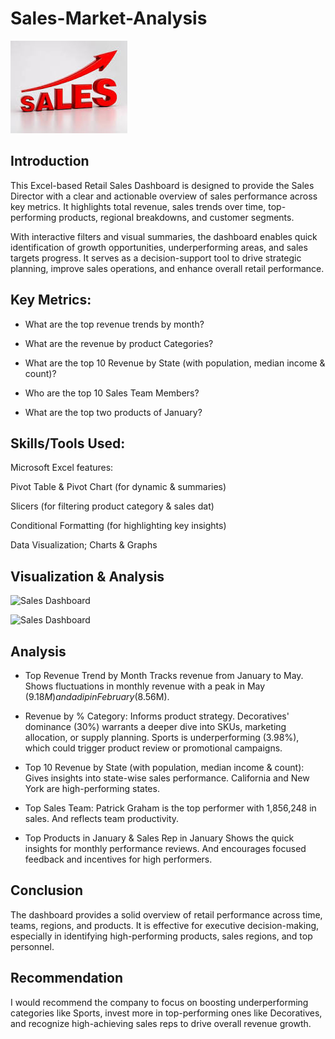 # Sales-Market-Analysis

![Sales Dashboard](https://raw.githubusercontent.com/thesukurathamzat/Project-Market-Analysis/main/sales.jpeg)

## Introduction
This Excel-based Retail Sales Dashboard is designed to provide the Sales Director with a clear and actionable overview of sales performance across key metrics. It highlights total revenue, sales trends over time, top-performing products, regional breakdowns, and customer segments. 

With interactive filters and visual summaries, the dashboard enables quick identification of growth opportunities, underperforming areas, and sales targets progress. It serves as a decision-support tool to drive strategic planning, improve sales operations, and enhance overall retail performance.

## Key Metrics:

- What are the top revenue trends by month?

- What are the revenue by product Categories?

- What are the top 10 Revenue by State (with population, median income & count)?

- Who are the top 10 Sales Team Members?

- What are the top two products of January?

## Skills/Tools Used:

Microsoft Excel features:

Pivot Table & Pivot Chart (for dynamic & summaries)

Slicers (for filtering product category & sales dat)

Conditional Formatting (for highlighting key insights)

Data Visualization; Charts & Graphs

## Visualization & Analysis
![Sales Dashboard](https://raw.githubusercontent.com/thesukurathamzat/Sales-Market-Analysis/blob/main/First%20Excel%20project%20assignment.png)

![Sales Dashboard](FirstExcelProject.png)


## Analysis

- Top Revenue Trend by Month
Tracks revenue from January to May.
Shows fluctuations in monthly revenue with a peak in May ($9.18M) and a dip in February ($8.56M).
- Revenue by % Category: Informs product strategy.
Decoratives' dominance (30%) warrants a deeper dive into SKUs, marketing allocation, or supply planning.
Sports is underperforming (3.98%), which could trigger product review or promotional campaigns.

- Top 10 Revenue by State (with population, median income & count): Gives insights into state-wise sales performance. California and New York are high-performing states.

- Top  Sales Team: Patrick Graham is the top performer with 1,856,248 in sales. And reflects team productivity.

- Top Products in January & Sales Rep in January
Shows the quick insights for monthly performance reviews. And encourages focused feedback and incentives for high performers.

## Conclusion 

The dashboard provides a solid overview of retail performance across time, teams, regions, and products. It is effective for executive decision-making, especially in identifying high-performing products, sales regions, and top personnel.

## Recommendation

I would recommend the company to focus on boosting underperforming categories like Sports, invest more in top-performing ones like Decoratives, and recognize high-achieving sales reps to drive overall revenue growth.


